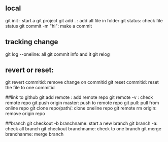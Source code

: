 
## local
git init : start a git project
git add . : add all file in folder
git status: check file status
git commit -m "hi": make a commit 

## tracking change
git log --oneline: all git commit info and it
git relog

## revert or reset:
git revert commitid: remove change on commitid
git reset commitid: reset the file to one commitid 


##link to github 
git add remote : add remote repo
git remote -v : check remote repo
git push origin master: push to remote repo
git pull: pull from online repo
git clone repo/path/: clone oneline repo 
git remote rm origin: remove origin repo

##branch
git checkout -b branchname: start a new branch
git branch -a: check all branch 
git checkout branchname: check to one branch
git merge branchanme: merge branch 





